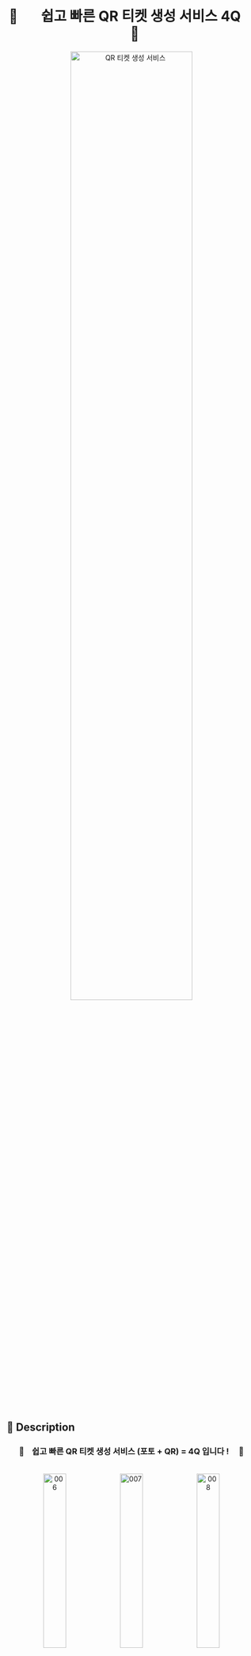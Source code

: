 
<div align="center">
    <h1> 📸 &nbsp; &nbsp; &nbsp; 쉽고 빠른 QR 티켓 생성 서비스 4Q &nbsp; &nbsp; &nbsp; 📸</h1>
    <img src="https://github.com/user-attachments/assets/3321965b-2ec0-4fb3-8394-50f41cc128d4" alt="QR 티켓 생성 서비스" style="width: 70%;">
</div>


## 📖 Description
<div align=center> 
    <h3>💫 &nbsp; &nbsp;쉽고 빠른 QR 티켓 생성 서비스 (포토 + QR) = 4Q 입니다 ! &nbsp; &nbsp; 💫</h3><br />
    <img src="https://github.com/user-attachments/assets/677ee570-bf2c-4651-bb32-f50f7eff5817" alt="006" style="width: 30%;">
    <img src="https://github.com/user-attachments/assets/a6690087-fbbf-47a0-bd7d-e4b75a0a2337" alt="007" style="width: 30%;">
    <img src="https://github.com/user-attachments/assets/0a24484c-82f8-42d5-abb6-1e77d01b416a" alt="008" style="width: 30%;">
    <br />
    <br />
    <img width="617" alt="image" src="https://github.com/user-attachments/assets/58b6fa05-151b-4a3f-bcb0-0c19a76466c8">
</div>
<br />
<br />
<br />
일반적인 QR 생성 서비스와 달리 배경 이미지와 QR을 동시에 생성할 수 있어요. 
    <br />4Q를 통해 QR 티켓을 이쁘게 만들어줘 QR 코드의 접근성을 높여주는 서비스예요.
    <br />Dall ・ E 3로 배경 이미지를 생성하며 사용자가 입력한 태그, 카테고리를 기반으로 퀄리티 높은 배경이미지를 생성해줘요!
    <br />또한 단축 URL도 생성해줘서 문자, 카톡, 이메일 등 여러 메시지 채널로 쉽게 공유할 수 있어요.<br /><br />
<br />
<br />

### 🔗 배포주소
* 🌄 [서비스 이용하기](https://qqqq.world)
* ⚙️ [FE 레포지토리](https://github.com/100-hours-a-week/5-chunsik-4Q-fe)
* ⚙️ [BE 레포지토리](https://github.com/100-hours-a-week/5-chunsik-4Q-be)

<br />
<br />

## 🖼️ Image Sample

<div align="center" style="display: flex; justify-content: center; gap: 10px;"> 
    <h3 style="width: 100%; text-align: center;">🎞️ &nbsp; &nbsp; 저희 서비스에서 생성해주고 있는 배경 이미지 예시예요! &nbsp; &nbsp; 🎞️</h3><br />
    <img src="https://github.com/user-attachments/assets/6d2e9931-3a99-4378-a300-72eed0e99a2f" alt="Background Image" style="width: 200px; height: auto;" />
    <img src="https://github.com/user-attachments/assets/335c6dc2-81a1-449b-9899-bea9054451fd" alt="Background Image" style="width: 200px; height: auto;" />
    <img src="https://github.com/user-attachments/assets/a7ce6aa3-2fff-44f7-92be-844a11dadda2" alt="Background Image" style="width: 200px; height: auto;" />
    <img src="https://github.com/user-attachments/assets/383c4e97-1ba4-43f3-8e0c-758e1f1d91c8" alt="Background Image" style="width: 200px; height: auto;" />
</div>

<br />
<br />
<br />

# 👨‍💻 팀원 소개 

| <img src="https://avatars.githubusercontent.com/u/51183347?v=4" width="150" height="150"> | <img src="https://avatars.githubusercontent.com/u/145218872?v=4" width="150" height="150"> | <img src="https://avatars.githubusercontent.com/u/112844305?v=4" width="150" height="150"> | <img src="https://avatars.githubusercontent.com/u/105616992?v=4" width="150" height="150"> | <img src="https://avatars.githubusercontent.com/u/92637789?v=4" width="150" height="150"> |
|:-----------------------------------------------------------------------------------------:|:------------------------------------------------------------------------------------------:|:------------------------------------------------------------------------------------------:|:------------------------------------------------------------------------------------------:|:-----------------------------------------------------------------------------------------:|
|                                     Chen.park (박재현)                                    |                                     Silvia.kim (김수민)                                    |                                     Theo.park (박흥영)                                     |                                     Carter.kim (김대건)                                    |                                     Andy.choi (최환용)                                    |
|                                         DevOps, PM                                        |                                          Frontend                                          |                                           Backend                                          |                                           Backend                                          |                                          Backend                                          |
|                        <a href="https://github.com/ZZ3n">@ZZ3n</a>                        |                     <a href="https://github.com/moolmin">@Sumin Kim</a>                    |                       <a href="https://github.com/HeungY">@HeungY</a>                      |               <a href="https://github.com/kimdaegeon0918">@kimdaegeon0918</a>              |                    <a href="https://github.com/HuttTheJAVA">@Andrew</a>                   |

<br />
<br />
<br />

## 🕹️ Main Feature
* AI 기반 배경 이미지 생성
* 포토 티켓 생성 ( 배경이미지와 QR코드 결합 )
* URL 단축 기능
* QR코드 생성 기능
 
<br />
<br />
<br />

## 🔧 Skills


<div align="center" style="width:100%">
  <h3>Frontend</h3>
  <img src="https://img.shields.io/badge/Next.js-000000?style=for-the-badge&logo=nextdotjs&logoColor=white">
  <img src="https://img.shields.io/badge/React-61DAFB?style=for-the-badge&logo=react&logoColor=white">
  <img src="https://img.shields.io/badge/Typescript-3178C6?style=for-the-badge&logo=typescript&logoColor=white">
  
  <h3>Backend</h3>
  <img src="https://img.shields.io/badge/Java-007396?style=for-the-badge&logo=java&logoColor=white">
  <img src="https://img.shields.io/badge/Spring%20Boot-6DB33F?style=for-the-badge&logo=springboot&logoColor=white">
  <img src="https://img.shields.io/badge/Spring%20Security-6DB33F?style=for-the-badge&logo=springsecurity&logoColor=white">
  <img src="https://img.shields.io/badge/MySQL-4479A1?style=for-the-badge&logo=mysql&logoColor=white">
  <img src="https://img.shields.io/badge/Redis-DC382D?style=for-the-badge&logo=redis&logoColor=white">
  <img src="https://img.shields.io/badge/JPA-6DB33F?style=for-the-badge">
  <img src="https://img.shields.io/badge/QueryDSL-007396?style=for-the-badge">
  <img src="https://img.shields.io/badge/ShedLock-007396?style=for-the-badge">

  <h3>Ops</h3>
  <img src="https://img.shields.io/badge/Docker-2496ED?style=for-the-badge&logo=docker&logoColor=white">
  <img src="https://img.shields.io/badge/Github%20Actions-2088FF?style=for-the-badge&logo=githubactions&logoColor=white">
  <img src="https://img.shields.io/badge/AWS%20CloudFront-232F3E?style=for-the-badge&logo=amazonaws&logoColor=white">
  <img src="https://img.shields.io/badge/AWS%20S3-569A31?style=for-the-badge&logo=amazons3&logoColor=white">
  <img src="https://img.shields.io/badge/AWS%20ALB-232F3E?style=for-the-badge&logo=amazonaws&logoColor=white">
  <img src="https://img.shields.io/badge/AWS%20CodeDeploy-232F3E?style=for-the-badge&logo=amazonaws&logoColor=white">
  <img src="https://img.shields.io/badge/AWS%20RDS-527FFF?style=for-the-badge&logo=amazonrds&logoColor=white">
  <img src="https://img.shields.io/badge/AWS%20Elasticache-1488C6?style=for-the-badge&logo=amazonec2&logoColor=white">
  <img src="https://img.shields.io/badge/AWS%20ECS-FF9900?style=for-the-badge&logo=amazonecs&logoColor=white">

  <h3>Etc</h3>
  <img src="https://img.shields.io/badge/Jira-0052CC?style=for-the-badge&logo=jira&logoColor=white">
  <img src="https://img.shields.io/badge/Sentry-362D59?style=for-the-badge&logo=sentry&logoColor=white">
  <img src="https://img.shields.io/badge/Google%20Analytics-E37400?style=for-the-badge&logo=googleanalytics&logoColor=white">
</div>

<br />
<br />
<br />

## 📅 프로젝트 일정

### 2024.07.21 ~ 2024.10.06

<details>
    <summary>스프린트 일정</summary>
    <div markdown="1">
        <table>
            <thead>
                <tr>
                    <th>스프린트</th>
                    <th>기간</th>
                    <th>설명</th>
                </tr>
            </thead>
            <tbody>
                <tr>
                    <td>1</td>
                    <td>2024/07/22 → 2024/08/11</td>
                    <td>프로젝트 기획, 기술 선정, 기능, API 설계, ERD 설계, 개발 환경 세팅, 그라운드 룰 설정</td>
                </tr>
                <tr>
                    <td>2</td>
                    <td>2024/08/12 → 2024/08/25</td>
                    <td>MVP 개발, 내부 QA, 1차 배포 및 홍보</td>
                </tr>
                <tr>
                    <td>3</td>
                    <td>2024/08/26 → 2024/09/08</td>
                    <td>실 서비스 운영, 사용자 피드백 반영, 부가 기능 구현</td>
                </tr>
                <tr>
                    <td>4</td>
                    <td>2024/09/09 → 2024/09/20</td>
                    <td>2차 배포 및 운영</td>
                </tr>
                <tr>
                    <td>5</td>
                    <td>2024/09/23 → 2024/10/06</td>
                    <td>개발 마무리, 구조 리팩토링, 개발 문서 정리</td>
                </tr>
            </tbody>
        </table>
    </div>
</details>

<br />
<br />
<br />


## 🖇️ ERD 설계
![erd](https://github.com/user-attachments/assets/79f77503-8209-4bc3-be1c-f87358c77ca7)

## 🌐 Architecture
![image](https://github.com/user-attachments/assets/6d688417-ddf6-40cb-92c1-b8244bf71899)




